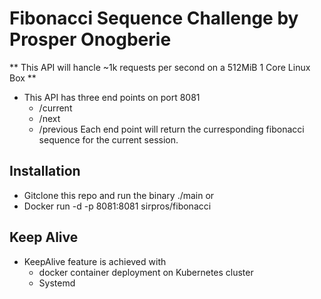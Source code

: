 # Fibonacci Sequence Challenge by Prosper Onogberie

** This API will hancle ~1k requests per second on a 512MiB 1 Core Linux Box **

* This API has three end points on port 8081
  - /current
  - /next
  - /previous
  Each end point will return the curresponding fibonacci sequence for the current session.

## Installation
- Gitclone this repo and run the binary ./main 
or
- Docker run -d -p 8081:8081  sirpros/fibonacci

## Keep Alive
- KeepAlive feature is achieved with
  - docker container deployment on Kubernetes cluster
  - Systemd